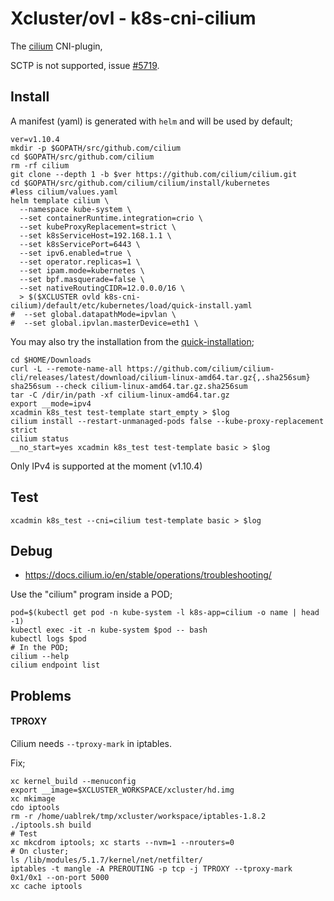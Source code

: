 # Xcluster/ovl - k8s-cni-cilium

The [cilium](https://github.com/cilium/cilium) CNI-plugin,

SCTP is not supported, issue [#5719](https://github.com/cilium/cilium/issues/5719).


## Install

A manifest (yaml) is generated with `helm` and will be used by default;

```
ver=v1.10.4
mkdir -p $GOPATH/src/github.com/cilium
cd $GOPATH/src/github.com/cilium
rm -rf cilium
git clone --depth 1 -b $ver https://github.com/cilium/cilium.git
cd $GOPATH/src/github.com/cilium/cilium/install/kubernetes
#less cilium/values.yaml
helm template cilium \
  --namespace kube-system \
  --set containerRuntime.integration=crio \
  --set kubeProxyReplacement=strict \
  --set k8sServiceHost=192.168.1.1 \
  --set k8sServicePort=6443 \
  --set ipv6.enabled=true \
  --set operator.replicas=1 \
  --set ipam.mode=kubernetes \
  --set bpf.masquerade=false \
  --set nativeRoutingCIDR=12.0.0.0/16 \
  > $($XCLUSTER ovld k8s-cni-cilium)/default/etc/kubernetes/load/quick-install.yaml
#  --set global.datapathMode=ipvlan \
#  --set global.ipvlan.masterDevice=eth1 \
```

You may also try the installation from the [quick-installation](https://docs.cilium.io/en/stable/gettingstarted/k8s-install-default/#quick-installation);
```
cd $HOME/Downloads
curl -L --remote-name-all https://github.com/cilium/cilium-cli/releases/latest/download/cilium-linux-amd64.tar.gz{,.sha256sum}
sha256sum --check cilium-linux-amd64.tar.gz.sha256sum
tar -C /dir/in/path -xf cilium-linux-amd64.tar.gz
export __mode=ipv4
xcadmin k8s_test test-template start_empty > $log
cilium install --restart-unmanaged-pods false --kube-proxy-replacement strict 
cilium status
__no_start=yes xcadmin k8s_test test-template basic > $log
```
Only IPv4 is supported at the moment (v1.10.4)





## Test

```
xcadmin k8s_test --cni=cilium test-template basic > $log
```


## Debug

* https://docs.cilium.io/en/stable/operations/troubleshooting/

Use the "cilium" program inside a POD;
```
pod=$(kubectl get pod -n kube-system -l k8s-app=cilium -o name | head -1)
kubectl exec -it -n kube-system $pod -- bash
kubectl logs $pod
# In the POD;
cilium --help
cilium endpoint list
```

## Problems


#### TPROXY

Cilium needs `--tproxy-mark` in iptables.

Fix;
```
xc kernel_build --menuconfig
export __image=$XCLUSTER_WORKSPACE/xcluster/hd.img
xc mkimage
cdo iptools
rm -r /home/uablrek/tmp/xcluster/workspace/iptables-1.8.2
./iptools.sh build
# Test
xc mkcdrom iptools; xc starts --nvm=1 --nrouters=0
# On cluster;
ls /lib/modules/5.1.7/kernel/net/netfilter/
iptables -t mangle -A PREROUTING -p tcp -j TPROXY --tproxy-mark 0x1/0x1 --on-port 5000
xc cache iptools
```
